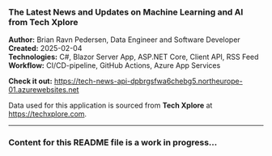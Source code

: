 <h3>The Latest News and Updates on Machine Learning and AI from Tech Xplore</h3>

<b>Author:</b> Brian Ravn Pedersen, Data Engineer and Software Developer<br/>
<b>Created:</b> 2025-02-04<br/>
<b>Technologies:</b> C#, Blazor Server App, ASP.NET Core, Client API, RSS Feed<br />
<b>Workflow:</b> CI/CD-pipeline, GitHub Actions, Azure App Services<br/>

<b>Check it out:</b> https://tech-news-api-dpbrgsfwa6chebg5.northeurope-01.azurewebsites.net<br/>

Data used for this application is sourced from <b>Tech Xplore</b> at https://techxplore.com.

<hr/>

<h3>Content for this README file is a work in progress...</h3>


